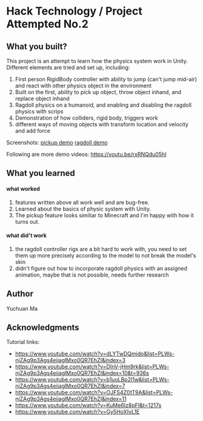 # Hack Technology / Project Attempted No.2


## What you built? 

This project is an attempt to learn how the physics system work in Unity. Different elements are tried and set up, including:
1. First person RigidBody controller with ability to jump (can't jump mid-air) and react with other physics object in the environment
2. Built on the first, ability to pick up object, throw object inhand, and replace object inhand
2. Ragdoll physics on a humanoid, and enabling and disabling the ragdoll physics with scrips
3. Demonstration of how colliders, rigid body, triggers work
4. different ways of moving objects with transform location and velocity and add force

Screenshots:
[pickup demo](images/pickup.PNG)
[ragdoll demo](images/ragdoll_down.PNG)

Following are more demo videos:
https://youtu.be/rxRNQdu05hI

## What you learned

#### what worked
1. features written above all work well and are bug-free.
2. Learned about the basics of physic system with Unity.
3. The pickup feature looks similiar to Minecraft and I'm happy with how it turns out.

#### what did't work
1. the ragdoll controller rigs are a bit hard to work with, you need to set them up more precisely according to the model to not break the model's skin
2. didn't figure out how to incorporate ragdoll physics with an assigned animation, maybe that is not possible, needs further research

## Author

Yuchuan Ma

## Acknowledgments

Tutorial links:
- https://www.youtube.com/watch?v=dLYTwDQmjdo&list=PLWs-njZAg9p3Ags4eiiaglMxo0QR7EhZI&index=3
- https://www.youtube.com/watch?v=DInV-jHm9rk&list=PLWs-njZAg9p3Ags4eiiaglMxo0QR7EhZI&index=10&t=936s
- https://www.youtube.com/watch?v=b1uoLBp2I1w&list=PLWs-njZAg9p3Ags4eiiaglMxo0QR7EhZI&index=7
- https://www.youtube.com/watch?v=OJFS4Z0tT9A&list=PLWs-njZAg9p3Ags4eiiaglMxo0QR7EhZI&index=11
- https://www.youtube.com/watch?v=KuMe6Iz8pFI&t=1217s
- https://www.youtube.com/watch?v=Gy5HoXIvL1E

